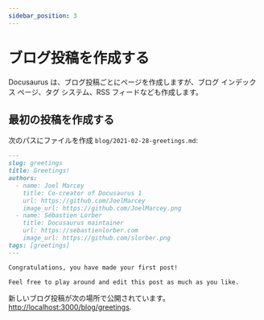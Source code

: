 ```yaml
---
sidebar_position: 3
---
```


# ブログ投稿を作成する

Docusaurus は、ブログ投稿ごとにページを作成しますが、ブログ インデックス ページ、タグ システム、RSS フィードなども作成します。

## 最初の投稿を作成する

次のパスにファイルを作成 `blog/2021-02-28-greetings.md`:

```md title="blog/2021-02-28-greetings.md"
---
slug: greetings
title: Greetings!
authors:
  - name: Joel Marcey
    title: Co-creator of Docusaurus 1
    url: https://github.com/JoelMarcey
    image_url: https://github.com/JoelMarcey.png
  - name: Sébastien Lorber
    title: Docusaurus maintainer
    url: https://sebastienlorber.com
    image_url: https://github.com/slorber.png
tags: [greetings]
---

Congratulations, you have made your first post!

Feel free to play around and edit this post as much as you like.
```

新しいブログ投稿が次の場所で公開されています。 [http://localhost:3000/blog/greetings](http://localhost:3000/blog/greetings).
